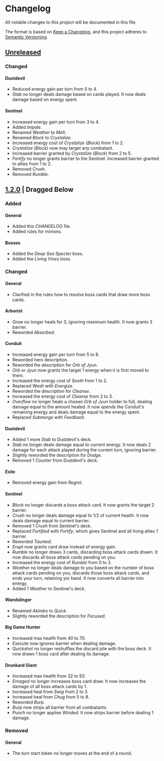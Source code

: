 # Changelog
All notable changes to this project will be documented in this file.

The format is based on [Keep a Changelog](https://keepachangelog.com/en/1.0.0/),
and this project adheres to [Semantic Versioning](https://semver.org/spec/v2.0.0.html).

## [Unreleased]

### Changed

#### Dustdevil
- Reduced energy gain per turn from 5 to 4.
- *Stab* no longer deals damage based on cards played. It now deals damage based on energy spent.

#### Sentinel
- Increased energy gain per turn from 3 to 4.
- Added *Impale*.
- Renamed *Weather* to *Melt*.
- Renamed *Block* to *Crystalize*.
- Increased energy cost of *Crystalize* (*Block*) from 1 to 2.
- *Crystalize* (*Block*) now may target any combatant.
- Increased barrier granted by *Crystalize* (*Block*) from 2 to 5.
- *Fortify* no longer grants barrier to the Sentinel. Increased barrier granted to allies from 1 to 2.
- Removed *Crush*.
- Removed *Rumble*.

## [1.2.0] | Dragged Below
### Added

#### General
- Added this CHANGELOG file.
- Added rules for minions.

#### Bosses
- Added the *Deep Sea Specter* boss.
- Added the *Living Vines* boss.

### Changed

#### General
- Clarified in the rules how to resolve boss cards that draw more boss cards.

#### Arborist
- *Grow* no longer heals for 3, ignoring maximum health. It now grants 3 barrier.
- Reworded *Absorbed*.

#### Conduit
- Increased energy gain per turn from 5 to 8.
- Reworded hero description.
- Reworded the description for *Orb of Jyun*.
- *Orb or Jyun* now grants the target 1 energy when it is first moved to them.
- Increased the energy cost of *Sooth* from 1 to 2.
- Replaced *Wash* with *Energize*.
- Reworded the description for *Cleanse*.
- Increased the energy cost of *Cleanse* from 2 to 3.
- *Overflow* no longer heals a chosen *Orb of Jyun* holder to full, dealing damage equal to the amount healed. It now spends the Conduit's remaining energy and deals damage equal to the energy spent.
- Replaced *Submerge* with *Feedback*.

#### Dustdevil
- Added 1 more *Stab* to Dustdevil's deck.
- *Stab* no longer deals damage equal to current energy. It now deals 2 damage for each attack played during the current turn, ignoring barrier.
- Slightly reworded the description for *Dodge*.
- Removed 1 *Counter* from Dustdevil's deck.

#### Exile
- Removed energy gain from *Regret*.

#### Sentinel
- *Block* no longer discards a boss attack card. It now grants the target 2 barrier.
- *Crush* no longer deals damage equal to 1/2 of current health. It now deals damage equal to current barrier.
- Removed 1 *Crush* from Sentinel's deck.
- Replaced *Fortified* with *Fortify*, which gives Sentinel and all living allies 1 barrier.
- Reworded *Taunted*.
- *Erupt* now grants card draw instead of energy gain.
- *Rumble* no longer draws 3 cards, discarding boss attack cards drawn. It now discards all boss attack cards pending on you.
- Increased the energy cost of *Rumble* from 0 to 3.
- *Weather* no longer deals damage to you based on the number of boss attack cards pending on you, discards those boss attack cards, and ends your turn, retaining yor hand. It now converts all barrier into energy.
- Added 1 *Weather* to Sentinel's deck.

#### Wandslinger
- Renamed *Akimbo* to *Quick*.
- Slightly reworded the description for *Focused*.

#### Big Game Hunter
- Increased max health from 40 to 70.
- *Execute* now ignores barrier when dealing damage.
- *Quickshot* no longer reshuffles the discard pile with the boss deck. It now draws 1 boss card after dealing its damage.

#### Drunkard Giant
- Increased max health from 32 to 50.
- *Enraged* no longer increases boss card draw. It now increases the damage of all boss attack cards by 1.
- Increased heal from *Swig* from 2 to 3.
- Increased heal from *Chug* from 5 to 8.
- Reworded *Burp*.
- *Burp* now strips all barrier from all combatants.
- *Punch* no longer applies *Winded*. It now strips barrier before dealing 1 damage.

### Removed

#### General
- The turn start token no longer moves at the end of a round.

[Unreleased]: https://github.com/Streus/encounter/compare/v1.2.0...HEAD
[1.2.0]: https://github.com/Streus/encounter/compare/v1.1.1...v1.2.0